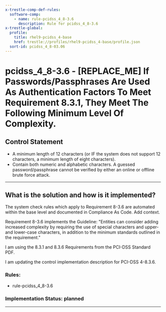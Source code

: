 ```yaml
---
x-trestle-comp-def-rules:
  software-comp:
    - name: rule-pcidss_4_8-3.6
      description: Rule for pcidss_4_8-3.6
x-trestle-global:
  profile:
    title: rhel9-pcidss_4-base
    href: trestle://profiles/rhel9-pcidss_4-base/profile.json
  sort-id: pcidss_4_8-03.06
---
```


# pcidss_4_8-3.6 - \[REPLACE_ME\] If Passwords/Passphrases Are Used As Authentication Factors To Meet Requirement 8.3.1, They Meet The Following Minimum Level Of Complexity.

## Control Statement

- A minimum length of 12 characters (or IF the system does not support 12 characters, a
minimum length of eight characters).
- Contain both numeric and alphabetic characters.
A guessed password/passphrase cannot be verified by either an online or offline brute
force attack.

______________________________________________________________________

## What is the solution and how is it implemented?

<!-- For implementation status enter one of: implemented, partial, planned, alternative, not-applicable -->

<!-- Note that the list of rules under ### Rules: is read-only and changes will not be captured after assembly to JSON -->

<!-- Add control implementation description here for control: pcidss_4_8-3.6 -->

The system check rules which apply to Requirement 8-3.6 are automated within the base level and documented in Compliance As Code.
Add context. 

Requirement 8-3.6 implements the Guideline: "Entities can consider adding increased complexity by requiring the use of special characters and upper- and lower-case characters, in addition to the minimum standards outlined in the requirement."

I am using the 8.3.1 and 8.3.6 Requirements from the PCI-DSS Standard PDF. 

I am updating the control implementation description for PCI-DSS 4-8.3.6. 
### Rules:

  - rule-pcidss_4_8-3.6

### Implementation Status: planned

______________________________________________________________________
